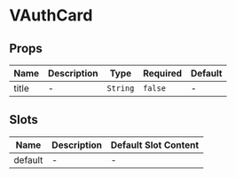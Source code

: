 # VAuthCard

## Props

<!-- @vuese:VAuthCard:props:start -->
|Name|Description|Type|Required|Default|
|---|---|---|---|---|
|title|-|`String`|`false`|-|

<!-- @vuese:VAuthCard:props:end -->


## Slots

<!-- @vuese:VAuthCard:slots:start -->
|Name|Description|Default Slot Content|
|---|---|---|
|default|-|-|

<!-- @vuese:VAuthCard:slots:end -->



